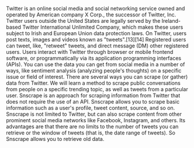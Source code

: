 Twitter is an online social media and social networking service owned and operated by American company X Corp., the successor of Twitter, Inc. Twitter users outside the United States are legally served by the Ireland-based Twitter International Unlimited Company, which makes these users subject to Irish and European Union data protection laws.
On Twitter, users post texts, images and videos known as "tweets".[13][14] Registered users can tweet, like, "retweet" tweets, and direct message (DM) other registered users. Users interact with Twitter through browser or mobile frontend software, or programmatically via its application programming interfaces (APIs).
You can use the data you can get from social media in a number of ways, like sentiment analysis (analyzing people's thoughts) on a specific issue or field of interest.
There are several ways you can scrape (or gather) data from Twitter. 
We will learn a method to scrape public conversations from people on a specific trending topic, as well as tweets from a particular user.
Snscrape is an approach for scraping information from Twitter that does not require the use of an API. Snscrape allows you to scrape basic information such as a user's profile, tweet content, source, and so on.
Snscrape is not limited to Twitter, but can also scrape content from other prominent social media networks like Facebook, Instagram, and others.
Its advantages are that there are no limits to the number of tweets you can retrieve or the window of tweets (that is, the date range of tweets). So Snscrape allows you to retrieve old data.
